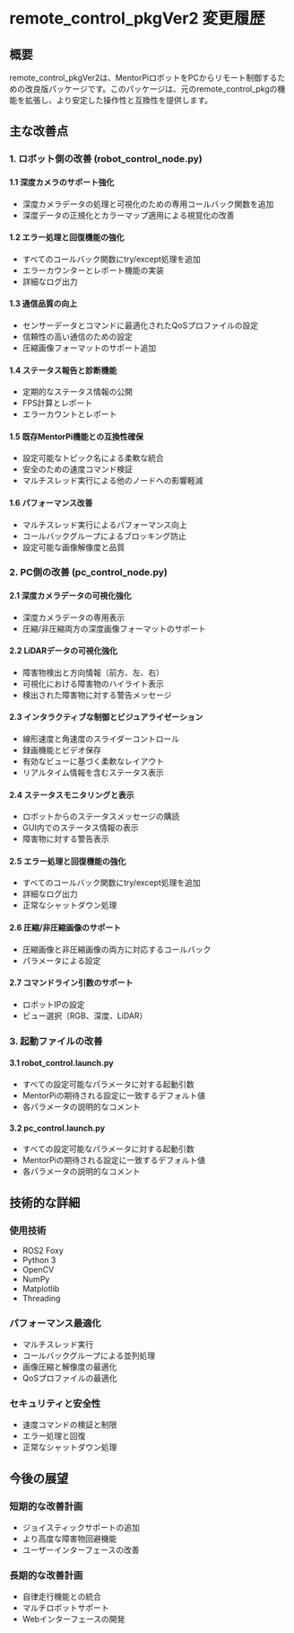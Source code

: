 # remote_control_pkgVer2 変更履歴

## 概要

remote_control_pkgVer2は、MentorPiロボットをPCからリモート制御するための改良版パッケージです。このパッケージは、元のremote_control_pkgの機能を拡張し、より安定した操作性と互換性を提供します。

## 主な改善点

### 1. ロボット側の改善 (robot_control_node.py)

#### 1.1 深度カメラのサポート強化
- 深度カメラデータの処理と可視化のための専用コールバック関数を追加
- 深度データの正規化とカラーマップ適用による視覚化の改善

#### 1.2 エラー処理と回復機能の強化
- すべてのコールバック関数にtry/except処理を追加
- エラーカウンターとレポート機能の実装
- 詳細なログ出力

#### 1.3 通信品質の向上
- センサーデータとコマンドに最適化されたQoSプロファイルの設定
- 信頼性の高い通信のための設定
- 圧縮画像フォーマットのサポート追加

#### 1.4 ステータス報告と診断機能
- 定期的なステータス情報の公開
- FPS計算とレポート
- エラーカウントとレポート

#### 1.5 既存MentorPi機能との互換性確保
- 設定可能なトピック名による柔軟な統合
- 安全のための速度コマンド検証
- マルチスレッド実行による他のノードへの影響軽減

#### 1.6 パフォーマンス改善
- マルチスレッド実行によるパフォーマンス向上
- コールバックグループによるブロッキング防止
- 設定可能な画像解像度と品質

### 2. PC側の改善 (pc_control_node.py)

#### 2.1 深度カメラデータの可視化強化
- 深度カメラデータの専用表示
- 圧縮/非圧縮両方の深度画像フォーマットのサポート

#### 2.2 LiDARデータの可視化強化
- 障害物検出と方向情報（前方、左、右）
- 可視化における障害物のハイライト表示
- 検出された障害物に対する警告メッセージ

#### 2.3 インタラクティブな制御とビジュアライゼーション
- 線形速度と角速度のスライダーコントロール
- 録画機能とビデオ保存
- 有効なビューに基づく柔軟なレイアウト
- リアルタイム情報を含むステータス表示

#### 2.4 ステータスモニタリングと表示
- ロボットからのステータスメッセージの購読
- GUI内でのステータス情報の表示
- 障害物に対する警告表示

#### 2.5 エラー処理と回復機能の強化
- すべてのコールバック関数にtry/except処理を追加
- 詳細なログ出力
- 正常なシャットダウン処理

#### 2.6 圧縮/非圧縮画像のサポート
- 圧縮画像と非圧縮画像の両方に対応するコールバック
- パラメータによる設定

#### 2.7 コマンドライン引数のサポート
- ロボットIPの設定
- ビュー選択（RGB、深度、LiDAR）

### 3. 起動ファイルの改善

#### 3.1 robot_control.launch.py
- すべての設定可能なパラメータに対する起動引数
- MentorPiの期待される設定に一致するデフォルト値
- 各パラメータの説明的なコメント

#### 3.2 pc_control.launch.py
- すべての設定可能なパラメータに対する起動引数
- MentorPiの期待される設定に一致するデフォルト値
- 各パラメータの説明的なコメント

## 技術的な詳細

### 使用技術
- ROS2 Foxy
- Python 3
- OpenCV
- NumPy
- Matplotlib
- Threading

### パフォーマンス最適化
- マルチスレッド実行
- コールバックグループによる並列処理
- 画像圧縮と解像度の最適化
- QoSプロファイルの最適化

### セキュリティと安全性
- 速度コマンドの検証と制限
- エラー処理と回復
- 正常なシャットダウン処理

## 今後の展望

### 短期的な改善計画
- ジョイスティックサポートの追加
- より高度な障害物回避機能
- ユーザーインターフェースの改善

### 長期的な改善計画
- 自律走行機能との統合
- マルチロボットサポート
- Webインターフェースの開発